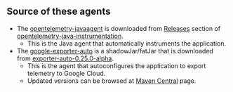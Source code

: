 ## Source of these agents
- The [opentelemetry-javaagent](opentelemetry-javaagent.jar) is downloaded from [Releases](https://github.com/open-telemetry/opentelemetry-java-instrumentation/releases) section of [opentelemetry-java-instrumentation](https://github.com/open-telemetry/opentelemetry-java-instrumentation).
  - This is the Java agent that automatically instruments the application.
- The [google-exporter-auto](google-exporter-auto.jar) is a shadowJar/fatJar that is downloaded from [exporter-auto-0.25.0-alpha](https://repo1.maven.org/maven2/com/google/cloud/opentelemetry/exporter-auto/0.25.0-alpha/exporter-auto-0.25.0-alpha-sources.jar).
  - This is the agent that autoconfigures the application to export telemetry to Google Cloud.
  - Updated versions can be browsed at [Maven Central](https://search.maven.org/artifact/com.google.cloud.opentelemetry/exporter-auto/0.25.0-alpha/jar) page.
